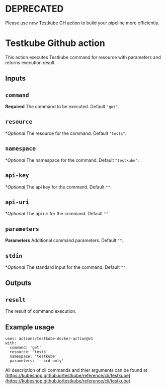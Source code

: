 # DEPRECATED

Please use new [Testkube GH action](https://github.com/marketplace/actions/install-testkube) to build your pipeline more efficiently.

# Testkube Github action

This action executes Testkube command for resource with parameters and returns execution result.

## Inputs

## `command`

**Required** The command to be executed. Default `"get"`.

## `resource`

**Optional* The resource for the command. Default `"tests"`.

## `namespace`

**Optional* The namespace for the command. Default `"testkube"`.

## `api-key`

**Optional* The api key for the command. Default `""`.

## `api-uri`

**Optional* The api uri for the command. Default `""`.

## `parameters`

**Parameters** Additional command parameters. Default `""`.

## `stdin`

**Optional* The standard input for the command. Default `""`.

## Outputs

## `result`

The result of command execution.

## Example usage

```
uses: actions/testkube-docker-action@v1
with:
  command: 'get'
  resource: 'tests'
  namespace: 'testkube'
  parameters: '--crd-only'
```

All description of cli commands and thier arguments can be found at [https://kubeshop.github.io/testkube/reference/cli/testkube](https://kubeshop.github.io/testkube/reference/cli/testkube) 
